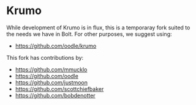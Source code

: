 Krumo
=====

While development of Krumo is in flux, this is a temporaray fork suited to the needs we have 
in Bolt. For other purposes, we suggest using:

 - https://github.com/oodle/krumo

This fork has contributions by: 

  - https://github.com/mmucklo
  - https://github.com/oodle
  - https://github.com/justmoon
  - https://github.com/scottchiefbaker
  - https://github.com/bobdenotter
